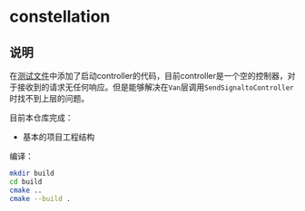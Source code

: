 # constellation

## 说明
在[测试文件](./tests/test_add_exit.cc)中添加了启动controller的代码，目前controller是一个空的控制器，对于接收到的请求无任何响应。但是能够解决在`Van`层调用`SendSignaltoController`时找不到上层的问题。

目前本仓库完成：
- 基本的项目工程结构

编译：
```bash
mkdir build
cd build
cmake ..
cmake --build .
```